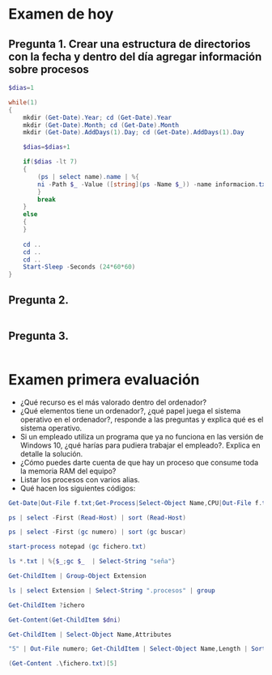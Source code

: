# Examen de hoy
## Pregunta 1. Crear una estructura de directorios con la fecha y dentro del día agregar información sobre procesos
```PowerShell
$dias=1

while(1)
{
    mkdir (Get-Date).Year; cd (Get-Date).Year
    mkdir (Get-Date).Month; cd (Get-Date).Month
    mkdir (Get-Date).AddDays(1).Day; cd (Get-Date).AddDays(1).Day

    $dias=$dias+1

    if($dias -lt 7)
    {
        (ps | select name).name | %{
        ni -Path $_ -Value ([string](ps -Name $_)) -name informacion.txt -force
        }
        break
    }
    else
    {
    }
    
    cd ..
    cd ..
    cd ..
    Start-Sleep -Seconds (24*60*60)
}
```

## Pregunta 2. 
```PowerShell
```

## Pregunta 3. 
```PowerShell
```

# Examen primera evaluación
- ¿Qué recurso es el más valorado dentro del ordenador?
- ¿Qué elementos tiene un ordenador?, ¿qué papel juega el sistema operativo en el ordenador?, responde a las preguntas y explica qué es el sistema operativo.
- Si un empleado utiliza un programa que ya no funciona en las versión de Windows 10, ¿qué harías para pudiera trabajar el empleado?. Explica en detalle la solución.
- ¿Cómo puedes darte cuenta de que hay un proceso que consume toda la memoria RAM del equipo?
- Listar los procesos con varios alias.
- Qué hacen los siguientes códigos:
```PowerShell
Get-Date|Out-File f.txt;Get-Process|Select-Object Name,CPU|Out-File f.txt -Append
```
```PowerShell
ps | select -First (Read-Host) | sort (Read-Host)
```
```PowerShell
ps | select -First (gc numero) | sort (gc buscar)
```
```PowerShell
start-process notepad (gc fichero.txt)
```
```PowerShell
ls *.txt | %{$_;gc $_  | Select-String "seña"}
```
```PowerShell
Get-ChildItem | Group-Object Extension
```
```PowerShell
ls | select Extension | Select-String ".procesos" | group
```
```PowerShell
Get-ChildItem ?ichero
```
```PowerShell
Get-Content(Get-ChildItem $dni)
```
```PowerShell
Get-ChildItem | Select-Object Name,Attributes
```
```PowerShell
"5" | Out-File numero; Get-ChildItem | Select-Object Name,Length | Sort-Object Length -Descending | Select-Object -First (gc .\numero)
```
```PowerShell
(Get-Content .\fichero.txt)[5]
```
